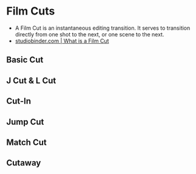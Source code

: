 # Film Cuts
- A Film Cut is an instantaneous editing transition. It serves to transition directly from one shot to the next, or one scene to the next.
- [studiobinder.com | What is a Film Cut](https://www.studiobinder.com/blog/what-is-a-film-cut-definition/)

## Basic Cut

## J Cut & L Cut

## Cut-In

## Jump Cut

## Match Cut

## Cutaway